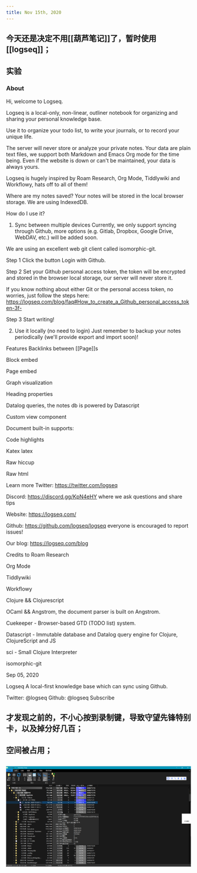 ```yaml
---
title: Nov 15th, 2020
---
```


## 今天还是决定不用[[葫芦笔记]]了，暂时使用[[logseq]]；
## 实验
### About
Hi, welcome to Logseq.

Logseq is a local-only, non-linear, outliner notebook for organizing and
sharing your personal knowledge base.

Use it to organize your todo list, to write your journals, or to record your unique
life.

The server will never store or analyze your private notes. Your data are
plain text files, we support both Markdown and Emacs Org mode for the time being. Even if the website is down or can't be maintained, your data is always yours.

Logseq is hugely inspired by Roam Research, Org Mode, Tiddlywiki and Workflowy, hats off to all of them!


Where are my notes saved?
Your notes will be stored in the local browser storage. We are using IndexedDB.


How do I use it?
1. Sync between multiple devices
Currently, we only support syncing through Github, more options (e.g.
Gitlab, Dropbox, Google Drive, WebDAV, etc.) will be added soon.

We are using an excellent web git client called isomorphic-git.


Step 1
Click the button Login with Github.


Step 2
Set your Github personal access token, the token will be encrypted and
stored in the browser local storage, our server will never store it.

If you know nothing about either Git or the personal access token, no worries,
just follow the steps here: https://logseq.com/blog/faq#How_to_create_a_Github_personal_access_token-3f-

Step 3
Start writing!


2. Use it locally (no need to login)
Just remember to backup your notes periodically (we'll provide export and import soon)!


Features
Backlinks between [[Page]]s

Block embed

Page embed

Graph visualization

Heading properties

Datalog queries, the notes db is powered by Datascript

Custom view component

Document built-in supports:

Code highlights

Katex latex

Raw hiccup

Raw html

Learn more
Twitter: https://twitter.com/logseq

Discord: https://discord.gg/KpN4eHY where we ask questions and share tips

Website: https://logseq.com/

Github: https://github.com/logseq/logseq everyone is encouraged to report issues!

Our blog: https://logseq.com/blog

Credits to
Roam Research

Org Mode

Tiddlywiki

Workflowy

Clojure && Clojurescript

OCaml && Angstrom, the document parser is built on Angstrom.

Cuekeeper - Browser-based GTD (TODO list) system.

Datascript - Immutable database and Datalog query engine for Clojure, ClojureScript and JS

sci - Small Clojure Interpreter

isomorphic-git

Sep 05, 2020

Logseq
A local-first knowledge base which can sync using Github.

Twitter: @logseq
Github: @logseq
 Subscribe
## 才发现之前的，不小心按到录制键，导致守望先锋特别卡，以及掉分好几百；
## 空间被占用；
## ![](https://raw.githubusercontent.com/kunpeng9/PicgoPicture2020-10-18/master/20201115211146.png)
##
